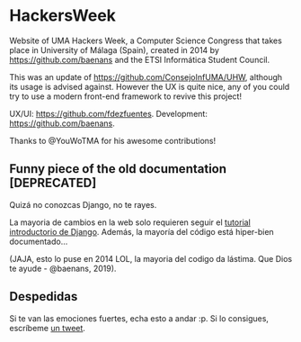 # HackersWeek

Website of UMA Hackers Week, a Computer Science Congress that takes place in University of Málaga (Spain), created in 2014 by https://github.com/baenans and the ETSI Informática Student Council.

This was an update of https://github.com/ConsejoInfUMA/UHW, although its usage is advised against.
However the UX is quite nice, any of you could try to use a modern front-end framework to revive this project!

UX/UI: https://github.com/fdezfuentes.
Development: https://github.com/baenans.

Thanks to @YouWoTMA for his awesome contributions!

## Funny piece of the old documentation [DEPRECATED]

Quizá no conozcas Django, no te rayes.

La mayoria de cambios en la web solo requieren seguir el [tutorial introductorio de Django](https://docs.djangoproject.com/en/2.1/intro/tutorial01/). Además, la mayoría del código está hiper-bien documentado… 

(JAJA, esto lo puse en 2014 LOL, la mayoria del codigo da lástima. Que Dios te ayude - @baenans, 2019).

## Despedidas

Si te van las emociones fuertes, echa esto a andar :p. Si lo consigues, escríbeme [un tweet](http://twitter.com/baenans). 
